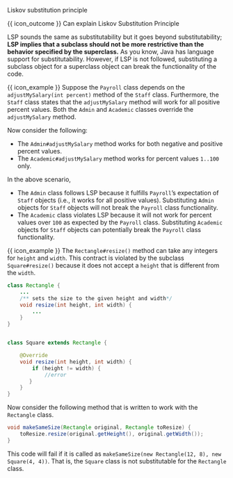 <span id="title">Liskov substitution principle</span>

<span id="prereqs"></span>

<span id="outcomes">{{ icon_outcome }} Can explain Liskov Substitution Principle</span>

<div id="body">

<box type="definition" seamless>
<include src="../../common/definitions.md#def-liskov-substitution-principle" trim />
</box>

LSP sounds the same as <trigger large trigger="click" for="modal:lsp-substitutability">substitutability</trigger> but it goes beyond substitutability; **LSP implies that a subclass should not be more restrictive than the behavior specified by the superclass.** As you know, Java has language support for substitutability. However, if LSP is not followed, substituting a subclass object for a superclass object can break the functionality of the code.

<modal large header="Textbook {{ icon_embedding }}" id="modal:lsp-substitutability">
  <include src="../../oop/inheritance/substitutability/unit-inElsewhere-asFlat.md" boilerplate/>
</modal>

<box>

{{ icon_example }} Suppose the `Payroll` class depends on the `adjustMySalary(int percent)` method of the `Staff` class. Furthermore, the `Staff` class states that the `adjustMySalary` method will work for all positive percent values. Both the `Admin` and `Academic` classes override the `adjustMySalary` method.

<pic eager src="{{baseUrl}}/principles/liskovSubstitutionPrinciple/images/payroll.png" height="200" />
<p/>

Now consider the following:

* The `Admin#adjustMySalary` method works for both negative and positive percent values.
* The `Academic#adjustMySalary` method works for percent values `1..100` only.

In the above scenario,

* The `Admin` class follows LSP because it fulfills `Payroll`’s expectation of `Staff` objects (i.e., it works for all positive values). Substituting `Admin` objects for `Staff` objects will not break the `Payroll` class functionality.
* The `Academic` class violates LSP because it will not work for percent values over `100` as expected by the `Payroll` class. Substituting `Academic` objects for `Staff` objects can potentially break the `Payroll` class functionality.

<panel type="seamless" header="%%Another example%%">

{{ icon_example }} The `Rectangle#resize()` method can take any integers for `height` and `width`. This contract is violated by the subclass `Square#resize()` because it does not accept a `height` that is different from the `width`.

<pic eager src="{{baseUrl}}/principles/liskovSubstitutionPrinciple/images/rectangleSquare.png" height="120" />
<p/>

```java
class Rectangle {
    ...
    /** sets the size to the given height and width*/
    void resize(int height, int width) {
        ...
    }
}


class Square extends Rectangle {

    @Override
    void resize(int height, int width) {
        if (height != width) {
            //error
       }
    }
}
```
Now consider the following method that is written to work with the `Rectangle` class.

```java
void makeSameSize(Rectangle original, Rectangle toResize) {
    toResize.resize(original.getHeight(), original.getWidth());
}
```
This code will fail if it is called as `makeSameSize(new Rectangle(12, 8), new Square(4, 4))`. That is, the `Square` class is not substitutable for the `Rectangle` class.

</panel>

</box>

</div>

<div id="extras">
<include src="exercisesPanel.md" boilerplate/>
</div>
